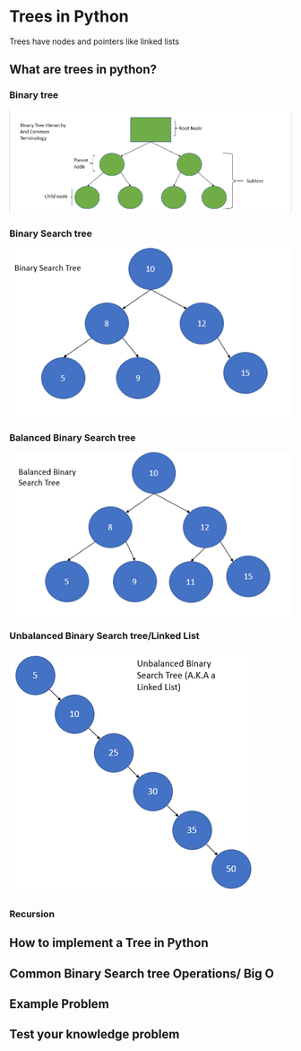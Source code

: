 # Trees in Python
Trees have nodes and pointers like linked lists
## What are trees in python?

### Binary tree

![Tree](https://github.com/Tskalka/DataStructureTutorial/blob/main/Picture%20Files/Tree.PNG)

### Binary Search tree
![BST](https://github.com/Tskalka/DataStructureTutorial/blob/main/Picture%20Files/Binary%20Search%20Tree.PNG)

### Balanced Binary Search tree

![Balanced BST](https://github.com/Tskalka/DataStructureTutorial/blob/main/Picture%20Files/Balanced%20Binary%20Tree.PNG)

### Unbalanced Binary Search tree/Linked List

![Linked List](https://github.com/Tskalka/DataStructureTutorial/blob/main/Picture%20Files/Unbalanced%20BST%20Linked%20list.PNG)

### Recursion
## How to implement a Tree in Python

## Common Binary Search tree Operations/ Big O


## Example Problem

## Test your knowledge problem
